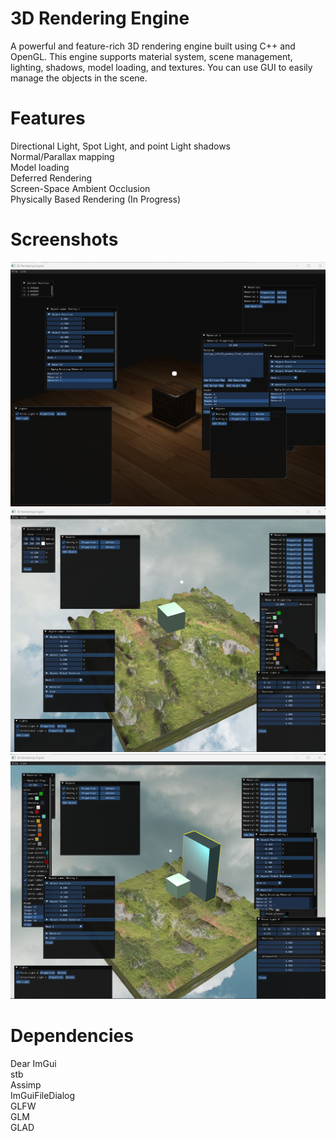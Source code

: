 # 3D Rendering Engine
A powerful and feature-rich 3D rendering engine built using C++ and OpenGL. This engine supports material system, scene management, lighting, shadows, model loading, and textures.
You can use GUI to easily manage the objects in the scene.

# Features
Directional Light, Spot Light, and point Light shadows  
Normal/Parallax mapping  
Model loading  
Deferred Rendering  
Screen-Space Ambient Occlusion  
Physically Based Rendering (In Progress)  

# Screenshots
![container](screenshots/container.PNG)
![terrain](screenshots/terrain0.PNG)
![terrain](screenshots/terrain1.PNG)

# Dependencies
Dear ImGui  
stb  
Assimp  
ImGuiFileDialog  
GLFW  
GLM  
GLAD  
